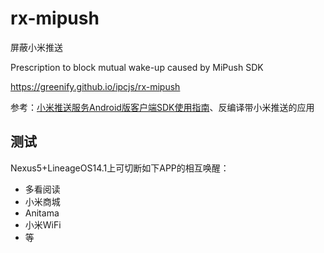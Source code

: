 # rx-mipush

屏蔽小米推送

Prescription to block mutual wake-up caused by MiPush SDK

https://greenify.github.io/ipcjs/rx-mipush

参考：[小米推送服务Android版客户端SDK使用指南](http://dev.xiaomi.com/doc/p=544/index.html)、反编译带小米推送的应用

## 测试

Nexus5+LineageOS14.1上可切断如下APP的相互唤醒：

- 多看阅读
- 小米商城
- Anitama
- 小米WiFi
- 等